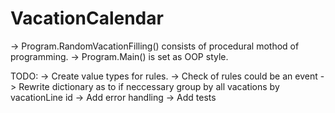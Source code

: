 # VacationCalendar
-> Program.RandomVacationFilling() consists of procedural mothod of programming.
-> Program.Main() is set as OOP style. 

TODO:
-> Create value types for rules.
-> Check of rules could be an event
-> Rewrite dictionary as to if neccessary group by all vacations by vacationLine id
-> Add error handling
-> Add tests

